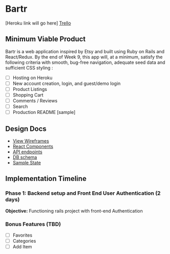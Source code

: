 # Bartr

[Heroku link will go here]
[Trello][trello]

[trello]: https://trello.com/b/F9l46E8o/bartr

## Minimum Viable Product

Bartr is a web application inspired by Etsy and built using Ruby on Rails and React/Redux.  By the end of Week 9, this app will, at a minimum, satisfy the following criteria with smooth, bug-free navigation, adequate seed data and sufficient CSS styling :
- [ ] Hosting on Heroku
- [ ] New account creation, login, and guest/demo login
- [ ] Product Listings
- [ ] Shopping Cart
- [ ] Comments / Reviews
- [ ] Search
- [ ] Production README [sample]

## Design Docs
* [View Wireframes][wireframes]
* [React Components][components]
* [API endpoints][api-endpoints]
* [DB schema][schema]
* [Sample State][sample-state]

[wireframes]: docs/wireframes
[components]: docs/component-hierarchy.md
[sample-state]: docs/sample-state.md
[api-endpoints]: docs/api-endpoints.md
[schema]: docs/schema.md

## Implementation Timeline

### Phase 1: Backend setup and Front End User Authentication (2 days)
**Objective:** Functioning rails project with front-end Authentication

###


### Bonus Features (TBD)
- [ ] Favorites
- [ ] Categories
- [ ] Add Item
